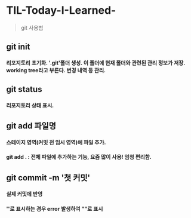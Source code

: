# TIL-Today-I-Learned-
> git 사용법

## git init
#### 리포지토리 초기화. '.git'폴더 생성. 이 폴더에 현재 폴더와 관련된 관리 정보가 저장. working tree라고 부른다. 변경 내역 등 관리.

## git status
#### 리포지토리 상태 표시. 

## git add 파일명
#### 스테이지 영역(커밋 전 임시 영역)에 파일 추가. 
#### git add . : 전체 파일에 추가하는 기능, 요즘 많이 사용! 엄청 편리함. 

## git commit -m '첫 커밋'
#### 실제 커밋에 반영
#### ''로 표시하는 경우 error 발생하여 ""로 표시

